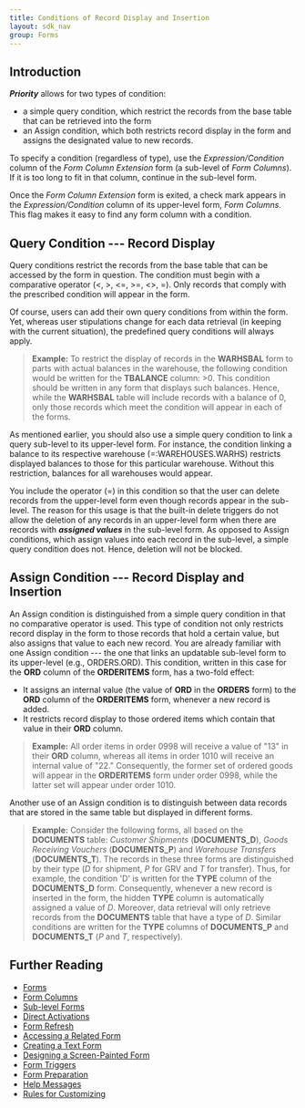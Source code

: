 ```yaml
---
title: Conditions of Record Display and Insertion
layout: sdk_nav
group: Forms
---
```


## Introduction

***Priority*** allows for two types of condition:

-   a simple query condition, which restrict the records from the base
    table that can be retrieved into the form
-   an Assign condition, which both restricts record display in the form
    and assigns the designated value to new records.

To specify a condition (regardless of type), use the
*Expression/Condition* column of the *Form Column Extension* form (a
sub-level of *Form Columns*). If it is too long to fit in that column,
continue in the sub-level form.

Once the *Form Column Extension* form is exited, a check mark appears in
the *Expression/Condition* column of its upper-level form, *Form
Columns*. This flag makes it easy to find any form column with a
condition.

## Query Condition --- Record Display 

Query conditions restrict the records from the base table that can be
accessed by the form in question. The condition must begin with a
comparative operator (\<, \>, \<=, \>=, \<\>, =). Only records that
comply with the prescribed condition will appear in the form.

Of course, users can add their own query conditions from within the
form. Yet, whereas user stipulations change for each data retrieval (in
keeping with the current situation), the predefined query conditions
will always apply.

> **Example:** To restrict the display of records in the **WARHSBAL**
> form to parts with actual balances in the warehouse, the following
> condition would be written for the **TBALANCE** column: >0. This
> condition should be written in any form that displays such balances.
> Hence, while the **WARHSBAL** table will include records with a
> balance of 0, only those records which meet the condition will appear
> in each of the forms.

As mentioned earlier, you should also use a simple query condition to
link a query sub-level to its upper-level form. For instance, the
condition linking a balance to its respective warehouse
(=:WAREHOUSES.WARHS) restricts displayed balances to those for this
particular warehouse. Without this restriction, balances for all
warehouses would appear.

You include the operator (=) in this condition so that the user can
delete records from the upper-level form even though records appear in
the sub-level. The reason for this usage is that the built-in delete
triggers do not allow the deletion of any records in an upper-level form
when there are records with ***assigned values*** in the sub-level form.
As opposed to Assign conditions, which assign values into each record in
the sub-level, a simple query condition does not. Hence, deletion will
not be blocked.

## Assign Condition --- Record Display and Insertion 

An Assign condition is distinguished from a simple query condition in
that no comparative operator is used. This type of condition not only
restricts record display in the form to those records that hold a
certain value, but also assigns that value to each new record. You are
already familiar with one Assign condition --- the one that links an
updatable sub-level form to its upper-level (e.g., ORDERS.ORD). This
condition, written in this case for the **ORD** column of the
**ORDERITEMS** form, has a two-fold effect:

-   It assigns an internal value (the value of **ORD** in the **ORDERS**
    form) to the **ORD** column of the **ORDERITEMS** form, whenever a
    new record is added.
-   It restricts record display to those ordered items which contain
    that value in their **ORD** column.

> **Example:** All order items in order 0998 will receive a value of
> "13" in their **ORD** column, whereas all items in order 1010 will
> receive an internal value of "22." Consequently, the former set of
> ordered goods will appear in the **ORDERITEMS** form under order 0998,
> while the latter set will appear under order 1010.

Another use of an Assign condition is to distinguish between data
records that are stored in the same table but displayed in different
forms.

> **Example:** Consider the following forms, all based on the
> **DOCUMENTS** table: *Customer Shipments* (**DOCUMENTS_D**), *Goods
> Receiving Vouchers* (**DOCUMENTS_P**) and *Warehouse Transfers*
> (**DOCUMENTS_T**). The records in these three forms are distinguished
> by their type (*D* for shipment, *P* for GRV and *T* for transfer).
> Thus, for example, the condition 'D' is written for the **TYPE**
> column of the **DOCUMENTS_D** form. Consequently, whenever a new
> record is inserted in the form, the hidden **TYPE** column is
> automatically assigned a value of *D*. Moreover, data retrieval will
> only retrieve records from the **DOCUMENTS** table that have a type of
> *D*. Similar conditions are written for the **TYPE** columns of
> **DOCUMENTS_P** and **DOCUMENTS_T** (*P* and *T*, respectively).

## Further Reading 

-   [Forms](Forms )
-   [Form Columns](Form-Columns )
-   [Sub-level Forms](Sub-level-Forms )
-   [Direct Activations](Direct-Activations )
-   [Form Refresh](Form-Refresh )
-   [Accessing a Related Form](Accessing-a-Related-Form )
-   [Creating a Text Form](Creating-a-Text-Form )
-   [Designing a Screen-Painted
    Form](Designing-a-Screen-Painted-Form )
-   [Form Triggers](Form-Triggers )
-   [Form Preparation](Form-Preparation )
-   [Help Messages](Help-Messages )
-   [Rules for Customizing](Rules-for-Customizing )
